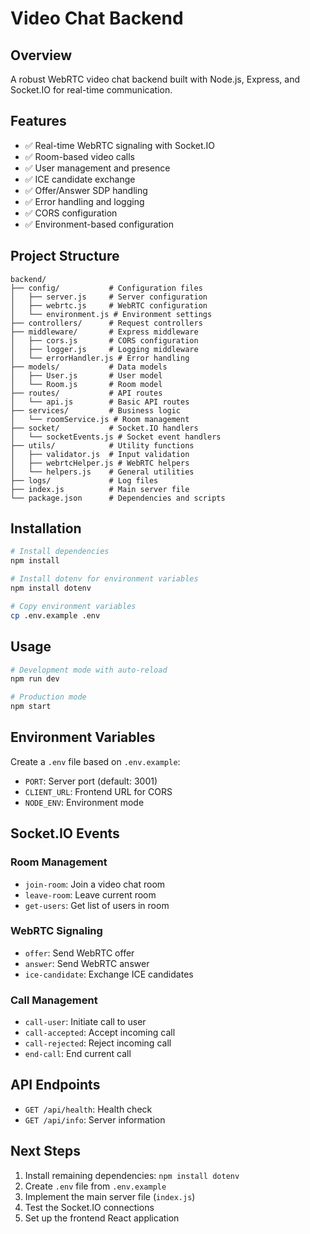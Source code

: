 # Video Chat Backend

## Overview
A robust WebRTC video chat backend built with Node.js, Express, and Socket.IO for real-time communication.

## Features
- ✅ Real-time WebRTC signaling with Socket.IO
- ✅ Room-based video calls
- ✅ User management and presence
- ✅ ICE candidate exchange
- ✅ Offer/Answer SDP handling
- ✅ Error handling and logging
- ✅ CORS configuration
- ✅ Environment-based configuration

## Project Structure
```
backend/
├── config/           # Configuration files
│   ├── server.js     # Server configuration
│   ├── webrtc.js     # WebRTC configuration
│   └── environment.js # Environment settings
├── controllers/      # Request controllers
├── middleware/       # Express middleware
│   ├── cors.js       # CORS configuration
│   ├── logger.js     # Logging middleware
│   └── errorHandler.js # Error handling
├── models/           # Data models
│   ├── User.js       # User model
│   └── Room.js       # Room model
├── routes/           # API routes
│   └── api.js        # Basic API routes
├── services/         # Business logic
│   └── roomService.js # Room management
├── socket/           # Socket.IO handlers
│   └── socketEvents.js # Socket event handlers
├── utils/            # Utility functions
│   ├── validator.js  # Input validation
│   ├── webrtcHelper.js # WebRTC helpers
│   └── helpers.js    # General utilities
├── logs/             # Log files
├── index.js          # Main server file
└── package.json      # Dependencies and scripts
```

## Installation
```bash
# Install dependencies
npm install

# Install dotenv for environment variables
npm install dotenv

# Copy environment variables
cp .env.example .env
```

## Usage
```bash
# Development mode with auto-reload
npm run dev

# Production mode
npm start
```

## Environment Variables
Create a `.env` file based on `.env.example`:
- `PORT`: Server port (default: 3001)
- `CLIENT_URL`: Frontend URL for CORS
- `NODE_ENV`: Environment mode

## Socket.IO Events

### Room Management
- `join-room`: Join a video chat room
- `leave-room`: Leave current room
- `get-users`: Get list of users in room

### WebRTC Signaling
- `offer`: Send WebRTC offer
- `answer`: Send WebRTC answer
- `ice-candidate`: Exchange ICE candidates

### Call Management
- `call-user`: Initiate call to user
- `call-accepted`: Accept incoming call
- `call-rejected`: Reject incoming call
- `end-call`: End current call

## API Endpoints
- `GET /api/health`: Health check
- `GET /api/info`: Server information

## Next Steps
1. Install remaining dependencies: `npm install dotenv`
2. Create `.env` file from `.env.example`
3. Implement the main server file (`index.js`)
4. Test the Socket.IO connections
5. Set up the frontend React application